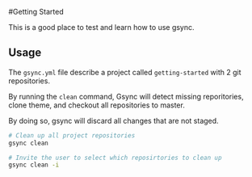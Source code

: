 #Getting Started

This is a good place to test and learn how to use gsync.

## Usage

The `gsync.yml` file describe a project called `getting-started` with 2 git repositories.

By running the `clean` command, Gsync will detect missing reporitories, clone theme, and checkout all repositories to master.

By doing so, gsync will discard all changes that are not staged.

```sh
# Clean up all project repositories
gsync clean

# Invite the user to select which reposirtories to clean up
gsync clean -i
```

